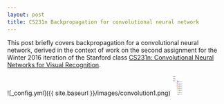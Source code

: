 ```yaml
---
layout: post
title: CS231n Backpropagation for convolutional neural network
---
```

This post briefly covers backpropagation for a convolutional neural network, derived in the context of work on the second assignment for the Winter 2016 iteration of the Stanford class [CS231n: Convolutional Neural Networks for Visual Recognition](http://cs231n.stanford.edu/index.html).

![_config.yml]({{ site.baseurl }}/images/convolution1.png)
<img src="/images/convolution1.png" width="24" height="48">

